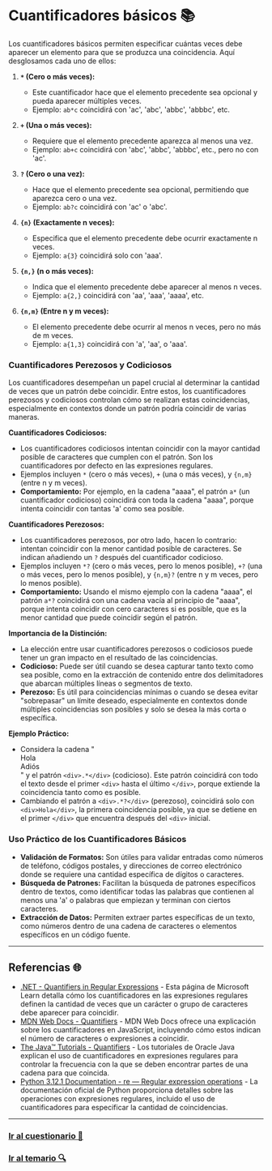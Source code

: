# Cuantificadores básicos 📚

Los cuantificadores básicos permiten especificar cuántas veces debe aparecer un elemento para que se produzca una coincidencia. Aquí desglosamos cada uno de ellos:

1. **`*` (Cero o más veces):**
   - Este cuantificador hace que el elemento precedente sea opcional y pueda aparecer múltiples veces.
   - Ejemplo: `ab*c` coincidirá con 'ac', 'abc', 'abbc', 'abbbc', etc.

2. **`+` (Una o más veces):**
   - Requiere que el elemento precedente aparezca al menos una vez.
   - Ejemplo: `ab+c` coincidirá con 'abc', 'abbc', 'abbbc', etc., pero no con 'ac'.

3. **`?` (Cero o una vez):**
   - Hace que el elemento precedente sea opcional, permitiendo que aparezca cero o una vez.
   - Ejemplo: `ab?c` coincidirá con 'ac' o 'abc'.

4. **`{n}` (Exactamente n veces):**
   - Especifica que el elemento precedente debe ocurrir exactamente n veces.
   - Ejemplo: `a{3}` coincidirá solo con 'aaa'.

5. **`{n,}` (n o más veces):**
   - Indica que el elemento precedente debe aparecer al menos n veces.
   - Ejemplo: `a{2,}` coincidirá con 'aa', 'aaa', 'aaaa', etc.

6. **`{n,m}` (Entre n y m veces):**
   - El elemento precedente debe ocurrir al menos n veces, pero no más de m veces.
   - Ejemplo: `a{1,3}` coincidirá con 'a', 'aa', o 'aaa'.

### Cuantificadores Perezosos y Codiciosos

Los cuantificadores desempeñan un papel crucial al determinar la cantidad de veces que un patrón debe coincidir. Entre estos, los cuantificadores perezosos y codiciosos controlan cómo se realizan estas coincidencias, especialmente en contextos donde un patrón podría coincidir de varias maneras.

**Cuantificadores Codiciosos:**
- Los cuantificadores codiciosos intentan coincidir con la mayor cantidad posible de caracteres que cumplen con el patrón. Son los cuantificadores por defecto en las expresiones regulares.
- Ejemplos incluyen `*` (cero o más veces), `+` (una o más veces), y `{n,m}` (entre n y m veces).
- **Comportamiento:** Por ejemplo, en la cadena "aaaa", el patrón `a*` (un cuantificador codicioso) coincidirá con toda la cadena "aaaa", porque intenta coincidir con tantas 'a' como sea posible.

**Cuantificadores Perezosos:**
- Los cuantificadores perezosos, por otro lado, hacen lo contrario: intentan coincidir con la menor cantidad posible de caracteres. Se indican añadiendo un `?` después del cuantificador codicioso.
- Ejemplos incluyen `*?` (cero o más veces, pero lo menos posible), `+?` (una o más veces, pero lo menos posible), y `{n,m}?` (entre n y m veces, pero lo menos posible).
- **Comportamiento:** Usando el mismo ejemplo con la cadena "aaaa", el patrón `a*?` coincidirá con una cadena vacía al principio de "aaaa", porque intenta coincidir con cero caracteres si es posible, que es la menor cantidad que puede coincidir según el patrón.

**Importancia de la Distinción:**
- La elección entre usar cuantificadores perezosos o codiciosos puede tener un gran impacto en el resultado de las coincidencias.
- **Codicioso:** Puede ser útil cuando se desea capturar tanto texto como sea posible, como en la extracción de contenido entre dos delimitadores que abarcan múltiples líneas o segmentos de texto.
- **Perezoso:** Es útil para coincidencias mínimas o cuando se desea evitar "sobrepasar" un límite deseado, especialmente en contextos donde múltiples coincidencias son posibles y solo se desea la más corta o específica.

**Ejemplo Práctico:**
- Considera la cadena "<div>Hola</div><div>Adiós</div>" y el patrón `<div>.*</div>` (codicioso). Este patrón coincidirá con todo el texto desde el primer `<div>` hasta el último `</div>`, porque extiende la coincidencia tanto como es posible.
- Cambiando el patrón a `<div>.*?</div>` (perezoso), coincidirá solo con `<div>Hola</div>`, la primera coincidencia posible, ya que se detiene en el primer `</div>` que encuentra después del `<div>` inicial.

### Uso Práctico de los Cuantificadores Básicos

- **Validación de Formatos:** Son útiles para validar entradas como números de teléfono, códigos postales, y direcciones de correo electrónico donde se requiere una cantidad específica de dígitos o caracteres.
- **Búsqueda de Patrones:** Facilitan la búsqueda de patrones específicos dentro de textos, como identificar todas las palabras que contienen al menos una 'a' o palabras que empiezan y terminan con ciertos caracteres.
- **Extracción de Datos:** Permiten extraer partes específicas de un texto, como números dentro de una cadena de caracteres o elementos específicos en un código fuente.

---

## Referencias 🌐

- [.NET - Quantifiers in Regular Expressions](https://learn.microsoft.com/en-us/dotnet/standard/base-types/quantifiers-in-regular-expressions) - Esta página de Microsoft Learn detalla cómo los cuantificadores en las expresiones regulares definen la cantidad de veces que un carácter o grupo de caracteres debe aparecer para coincidir.
- [MDN Web Docs - Quantifiers](https://developer.mozilla.org/en-US/docs/Web/JavaScript/Guide/Regular_Expressions/Quantifiers) - MDN Web Docs ofrece una explicación sobre los cuantificadores en JavaScript, incluyendo cómo estos indican el número de caracteres o expresiones a coincidir.
- [The Java™ Tutorials - Quantifiers](https://docs.oracle.com/javase/tutorial/essential/regex/quant.html) - Los tutoriales de Oracle Java explican el uso de cuantificadores en expresiones regulares para controlar la frecuencia con la que se deben encontrar partes de una cadena para que coincida.
- [Python 3.12.1 Documentation - re — Regular expression operations](https://docs.python.org/3/library/re.html) - La documentación oficial de Python proporciona detalles sobre las operaciones con expresiones regulares, incluido el uso de cuantificadores para especificar la cantidad de coincidencias.

---

### [Ir al cuestionario 📝](../../cuestionario/03-cuantificadores-y-grupos/cuantificadores.md)

### [Ir al temario 🔍](../../readme.md)